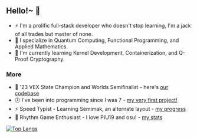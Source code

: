 ## Hello!~ 👋
- ⚡ I'm a prolific full-stack developer who doesn't stop learning, I'm a jack of all trades but master of none.
- 🔭 I specialize in Quantum Computing, Functional Programming, and Applied Mathematics.
- 🌱 I'm currently learning Kernel Development, Containerization, and Q-Proof Cryptography.
### More
- 🌟 '23 VEX State Champion and Worlds Semifinalist - here's [our codebase](https://github.com/hiibolt/355V-Development)
- 🕖 I've been into programming since I was 7 - [my very first project!](https://www.khanacademy.org/computer-programming/button-function/6752085105180672)
- ⚡ Speed Typist - Learning Semimak, an alternate layout - [my progress](https://monkeytype.com/profile/BoltR6)
- 🎹 Rhythm Game Enthusiast - I love PIU19 and osu! - [my stats](https://osu.ppy.sh/users/18734275)

[![Top Langs](https://github-readme-stats.vercel.app/api/top-langs/?username=hiibolt&langs_count=6&theme=transparent&hide_progress=true)](https://github.com/anuraghazra/github-readme-stats)
<!--
**hiibolt/hiibolt** is a ✨ _special_ ✨ repository because its `README.md` (this file) appears on your GitHub profile.

Here are some ideas to get you started:

- 🔭 I’m currently working on ...
- 🌱 I’m currently learning ...
- 👯 I’m looking to collaborate on ...
- 🤔 I’m looking for help with ...
- 💬 Ask me about ...
- 📫 How to reach me: ...
- 😄 Pronouns: ...
- ⚡ Fun fact: ...
-->

